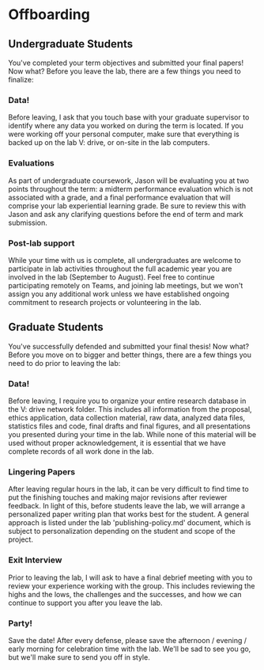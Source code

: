 # Offboarding

## Undergraduate Students
You've completed your term objectives and submitted your final papers! Now what? Before you leave the lab, there are a few things you need to finalize:

### Data!
Before leaving, I ask that you touch base with your graduate supervisor to identify where any data you worked on during the term is located. If you were working off your personal computer, make sure that everything is backed up on the lab V: drive, or on-site in the lab computers.

### Evaluations
As part of undergraduate coursework, Jason will be evaluating you at two points throughout the term: a midterm performance evaluation which is not associated with a grade, and a final performance evaluation that will comprise your lab experiential learning grade. Be sure to review this with Jason and ask any clarifying questions before the end of term and mark submission.

### Post-lab support
While your time with us is complete, all undergraduates are welcome to participate in lab activities throughout the full academic year you are involved in the lab (September to August). Feel free to continue participating remotely on Teams, and joining lab meetings, but we won't assign you any additional work unless we have established ongoing commitment to research projects or volunteering in the lab.

## Graduate Students
You've successfully defended and submitted your final thesis! Now what? Before you move on to bigger and better things, there are a few things you need to do prior to leaving the lab:

### Data!
Before leaving, I require you to organize your entire research database in the V: drive network folder. This includes all information from the proposal, ethics application, data collection material, raw data, analyzed data files, statistics files and code, final drafts and final figures, and all presentations you presented during your time in the lab. While none of this material will be used without proper acknowledgement, it is essential that we have complete records of all work done in the lab.

### Lingering Papers
After leaving regular hours in the lab, it can be very difficult to find time to put the finishing touches and making major revisions after reviewer feedback. In light of this, before students leave the lab, we will arrange a personalized paper writing plan that works best for the student. A general approach is listed under the lab 'publishing-policy.md' document, which is subject to personalization depending on the student and scope of the project.

### Exit Interview
Prior to leaving the lab, I will ask to have a final debrief meeting with you to review your experience working with the group. This includes reviewing the highs and the lows, the challenges and the successes, and how we can continue to support you after you leave the lab.

### Party!
Save the date! After every defense, please save the afternoon / evening / early morning for celebration time with the lab. We'll be sad to see you go, but we'll make sure to send you off in style.
